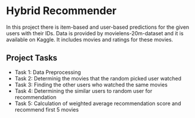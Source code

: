 # Hybrid Recommender
In this project there is item-based and user-based predictions for the given users with their IDs. Data is provided by movielens-20m-dataset and it is available on Kaggle. It includes movies and ratings for these movies. 
## Project Tasks
- Task 1: Data Preprocessing
- Task 2: Determinig the movies that the random picked user watched
- Task 3: Finding the other users who watched the same movies
- Task 4: Determining the similar users to random user for recommendation
- Task 5: Calculation of weighted average recommendation score and recommend first 5 movies
